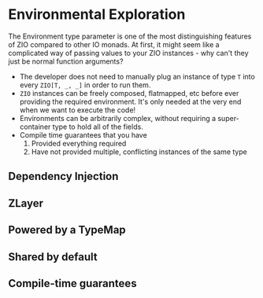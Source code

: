 # Environmental Exploration

The Environment type parameter is one of the most distinguishing features of ZIO compared to other IO monads.
At first, it might seem like a complicated way of passing values to your ZIO instances - why can't they just be normal function arguments?


- The developer does not need to manually plug an instance of type `T` into every `ZIO[T, _, _]` in order to run them.
- `ZIO` instances can be freely composed, flatmapped, etc before ever providing the required environment. It's only needed at the very end when we want to execute the code!
- Environments can be arbitrarily complex, without requiring a super-container type to hold all of the fields.
- Compile time guarantees that you have 
  1. Provided everything required
  1. Have not provided multiple, conflicting instances of the same type

## Dependency Injection 

## ZLayer

## Powered by a TypeMap

## Shared by default

## Compile-time guarantees
